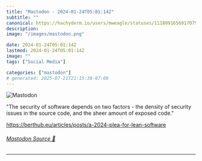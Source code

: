 ```yaml
---
title: "Mastodon - 2024-01-24T05:01:14Z"
subtitle: ""
canonical: https://hachyderm.io/users/mweagle/statuses/111809165691707915
description:
image: "/images/mastodon.png"

date: 2024-01-24T05:01:14Z
lastmod: 2024-01-24T05:01:14Z
image: ""
tags: ["Social Media"]

categories: ["mastodon"]
# generated: 2025-07-21T21:15:38-07:00
---
```

![Mastodon](/images/mastodon.png)

<p>&quot;The security of software depends on two factors - the density of security issues in the source code, and the sheer amount of exposed code.&quot;</p><p><a href="https://berthub.eu/articles/posts/a-2024-plea-for-lean-software" target="_blank" rel="nofollow noopener noreferrer" translate="no"><span class="invisible">https://</span><span class="ellipsis">berthub.eu/articles/posts/a-20</span><span class="invisible">24-plea-for-lean-software</span></a></p>


###### [Mastodon Source 🐘](https://hachyderm.io/@mweagle/111809165691707915)

___
